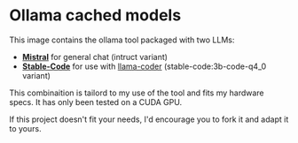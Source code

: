 # Ollama cached models
This image contains the ollama tool packaged with two LLMs:
- [**Mistral**](https://ollama.com/library/mistral) for general chat (intruct variant)
- [**Stable-Code**](https://ollama.com/library/stable-code) for use with [llama-coder](https://github.com/ex3ndr/llama-coder) (stable-code:3b-code-q4_0 variant)

This combinaition is tailord to my use of the tool and fits my hardware specs. It has only been tested on a CUDA GPU.

If this project doesn't fit your needs, I'd encourage you to fork it and adapt it to yours.